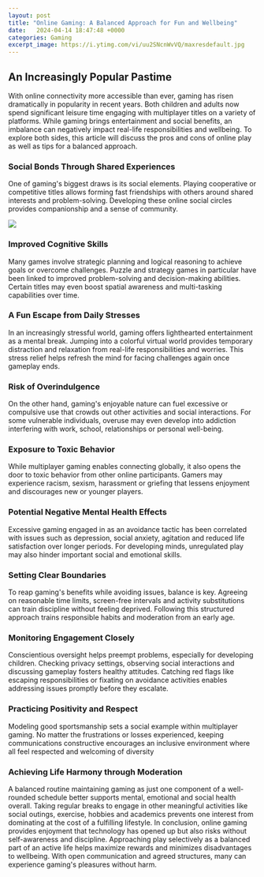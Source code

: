 ```yaml
---
layout: post
title: "Online Gaming: A Balanced Approach for Fun and Wellbeing"
date:   2024-04-14 18:47:48 +0000
categories: Gaming
excerpt_image: https://i.ytimg.com/vi/uu2SNcnWvVQ/maxresdefault.jpg
---
```


## An Increasingly Popular Pastime
With online connectivity more accessible than ever, gaming has risen dramatically in popularity in recent years. Both children and adults now spend significant leisure time engaging with multiplayer titles on a variety of platforms. While gaming brings entertainment and social benefits, an imbalance can negatively impact real-life responsibilities and wellbeing. To explore both sides, this article will discuss the pros and cons of online play as well as tips for a balanced approach.
### Social Bonds Through Shared Experiences  
One of gaming's biggest draws is its social elements. Playing cooperative or competitive titles allows forming fast friendships with others around shared interests and problem-solving. Developing these online social circles provides companionship and a sense of community.

![](https://i.ytimg.com/vi/uu2SNcnWvVQ/maxresdefault.jpg)
### Improved Cognitive Skills  
Many games involve strategic planning and logical reasoning to achieve goals or overcome challenges. Puzzle and strategy games in particular have been linked to improved problem-solving and decision-making abilities. Certain titles may even boost spatial awareness and multi-tasking capabilities over time.
### A Fun Escape from Daily Stresses
In an increasingly stressful world, gaming offers lighthearted entertainment as a mental break. Jumping into a colorful virtual world provides temporary distraction and relaxation from real-life responsibilities and worries. This stress relief helps refresh the mind for facing challenges again once gameplay ends.
### Risk of Overindulgence  
On the other hand, gaming's enjoyable nature can fuel excessive or compulsive use that crowds out other activities and social interactions. For some vulnerable individuals, overuse may even develop into addiction interfering with work, school, relationships or personal well-being.
### Exposure to Toxic Behavior  
While multiplayer gaming enables connecting globally, it also opens the door to toxic behavior from other online participants. Gamers may experience racism, sexism, harassment or griefing that lessens enjoyment and discourages new or younger players. 
### Potential Negative Mental Health Effects  
Excessive gaming engaged in as an avoidance tactic has been correlated with issues such as depression, social anxiety, agitation and reduced life satisfaction over longer periods. For developing minds, unregulated play may also hinder important social and emotional skills.
### Setting Clear Boundaries
To reap gaming's benefits while avoiding issues, balance is key. Agreeing on reasonable time limits, screen-free intervals and activity substitutions can train discipline without feeling deprived. Following this structured approach trains responsible habits and moderation from an early age.
### Monitoring Engagement Closely  
Conscientious oversight helps preempt problems, especially for developing children. Checking privacy settings, observing social interactions and discussing gameplay fosters healthy attitudes. Catching red flags like escaping responsibilities or fixating on avoidance activities enables addressing issues promptly before they escalate. 
### Practicing Positivity and Respect   
Modeling good sportsmanship sets a social example within multiplayer gaming. No matter the frustrations or losses experienced, keeping communications constructive encourages an inclusive environment where all feel respected and welcoming of diversity
### Achieving Life Harmony through Moderation   
A balanced routine maintaining gaming as just one component of a well-rounded schedule better supports mental, emotional and social health overall. Taking regular breaks to engage in other meaningful activities like social outings, exercise, hobbies and academics prevents one interest from dominating at the cost of a fulfilling lifestyle.
In conclusion, online gaming provides enjoyment that technology has opened up but also risks without self-awareness and discipline. Approaching play selectively as a balanced part of an active life helps maximize rewards and minimizes disadvantages to wellbeing. With open communication and agreed structures, many can experience gaming's pleasures without harm.